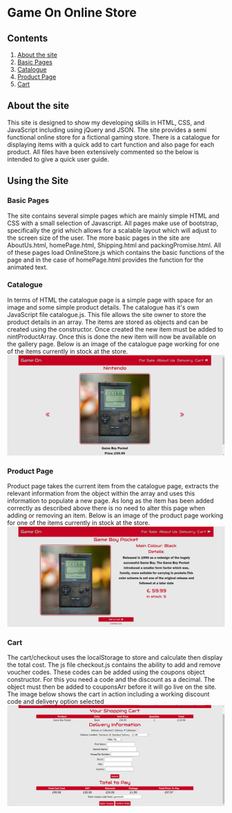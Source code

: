 # Game On Online Store
## Contents
1. [About the site](#about-the-site)
2. [Basic Pages](#basic-pages)
3. [Catalogue](#catalogue) 
4. [Product Page](#product-page)
5. [Cart](#cart)

## About the site
This site is designed to show my developing skills in HTML, CSS, and JavaScript including using jQuery and JSON.
The site provides a semi functional online store for a fictional gaming store. 
There is a catalogue for displaying items with a quick add to cart function and also page for each product. 
All files have been extensively commented so the below is intended to give a quick user guide. 
## Using the Site
### Basic Pages
The site contains several simple pages which are mainly simple HTML and CSS with a small selection of Javascript. All pages make use of bootstrap, specifically the grid which allows for a scalable layout which will adjust to the screen size of the user. 
The more basic pages in the site are AboutUs.html, homePage.html, Shipping.html and packingPromise.html. 
All of these pages load OnlineStore.js which contains the basic functions of the page and in the case of homePage.html provides the function for the animated text. 

### Catalogue
In terms of HTML the catalogue page is a simple page with space for an image and some simple product details. 
The catalogue has it's own JavaScript file catalogue.js. This file allows the site owner to store the product details in an array. The items are stored as objects and can be created using the constructor. 
Once created the new item must be added to nintProductArray. Once this is done the new item will now be available on the gallery page. 
Below is an image of the catalogue page working for one of the items currently in stock at the store.
![screenshot of Catalogue page working](catalogueWorking.png)
### Product Page
Product page takes the current item from the catalogue page, extracts the relevant information from the object within the array and uses this information to populate a new page. As long as the item has been added correctly as described above there is no need to alter this page when adding or removing an item. 
Below is an image of the product page working for one of the items currently in stock at the store.
![Screenshot showing prduct page working](productPageWorking.png)
### Cart
The cart/checkout uses the localStorage to store and calculate then display the total cost. The js file checkout.js contains the ability to add and remove voucher codes. These codes can be added using the coupons object constructor. For this you need a code and the discount as a decimal. The object must then be added to couponsArr before it will go live on the site. 
The image below shows the cart in action including a working discount code and delivery option selected
![Screenshot showing the store cart with voucher code and total](cartWorking.png)
